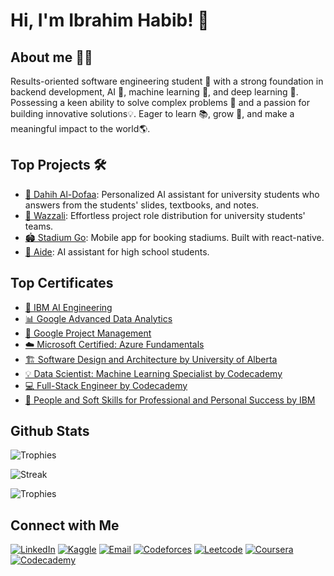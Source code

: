 # Hi, I'm Ibrahim Habib! 👋

## About me 🧑‍💻

Results-oriented software engineering student 🚀 with a strong foundation in backend development, AI 🤖, machine learning 🧠, and deep learning 🌌. Possessing a keen ability to solve complex problems 🧩 and a passion for building innovative solutions💡. Eager to learn 📚, grow 🌱, and make a meaningful impact to the world🌎.

## Top Projects 🛠️

- [🧠 Dahih Al-Dofaa](https://github.com/ibrahimhabibeg/Dahih-Al-Dofaa): Personalized AI assistant for university students who answers from the students' slides, textbooks, and notes.
- [🤝 Wazzali](https://github.com/ibrahimhabibeg/wazzali): Effortless project role distribution for university students' teams.
- [🏟️ Stadium Go](https://github.com/ibrahimhabibeg/stadium-go-client): Mobile app for booking stadiums. Built with react-native.
- [🏫 Aide](https://github.com/ibrahimhabibeg/aide): AI assistant for high school students.

## Top Certificates

- [🤖 IBM AI Engineering](https://coursera.org/share/232d4f4a582d284568bdc3a92b43272a)
- [📊 Google Advanced Data Analytics](https://coursera.org/share/cc54a93791f51ffcc9da2eb3c1d8b4a6)
- [💼 Google Project Management](https://coursera.org/share/a727610d8656b0297203b4ba3f343a5e)
- [☁️ Microsoft Certified: Azure Fundamentals](https://learn.microsoft.com/api/credentials/share/en-us/IbrahimHabib-9492/71AFAFC98A14B42D?sharingId=1B280D3FD8B64E92)
- [🏗️ Software Design and Architecture by University of Alberta](https://coursera.org/share/96715be7a01aa95a316593806462f487)
- [💡 Data Scientist: Machine Learning Specialist by Codecademy](https://www.codecademy.com/profiles/IbrahimHabib/certificates/8e9e59de3f924b33ad2371faf667129b)
- [💻 Full-Stack Engineer by Codecademy](https://www.codecademy.com/profiles/IbrahimHabib/certificates/ffd0f42cce1a44e9a0108b365047a0a6)
- [🤝 People and Soft Skills for Professional and Personal Success by IBM](https://coursera.org/share/c22663ff1675979fbb2392fef6f2038b)

## Github Stats

![Trophies](https://github-readme-stats.vercel.app/api?username=ibrahimhabibeg&theme=dark&hide_border=false&include_all_commits=false&count_private=false)

![Streak](https://github-readme-streak-stats.herokuapp.com/?user=ibrahimhabibeg&theme=dark&hide_border=false)

![Trophies](https://github-profile-trophy.vercel.app/?username=ibrahimhabibeg&theme=radical&no-frame=false&no-bg=true&margin-w=4)

## Connect with Me

[![LinkedIn](https://img.shields.io/badge/linkedin-logo?style=for-the-badge&logo=linkedin&logoColor=white&color=0A66C2)](https://linkedin.com/in/ibrahimhabibeg)
[![Kaggle](https://img.shields.io/badge/kaggle-logo?style=for-the-badge&logo=kaggle&logoColor=white&color=20BEFF)](https://www.kaggle.com/ibrahimhabibeg/)
[![Email](https://img.shields.io/badge/email-logo?style=for-the-badge&logo=gmail&logoColor=white&color=EA4335)](mailto:ibrahimhabib.eg@gmail.com)
[![Codeforces](https://img.shields.io/badge/codeforces-logo?style=for-the-badge&logo=codeforces&logoColor=white&color=1F8ACB)](https://codeforces.com/profile/IbrahimHabib)
[![Leetcode](https://img.shields.io/badge/leetcode-logo?style=for-the-badge&logo=leetcode&logoColor=white&color=C37810)](https://leetcode.com/ibrahim_m_habib/)
[![Coursera](https://img.shields.io/badge/coursera-logo?style=for-the-badge&logo=coursera&logoColor=white&color=0056D2)](https://www.coursera.org/learner/ibrahimhabibeg)
[![Codecademy](https://img.shields.io/badge/codecademy-logo?style=for-the-badge&logo=codecademy&logoColor=white&color=1F4056)](https://www.codecademy.com/profiles/IbrahimHabib)
